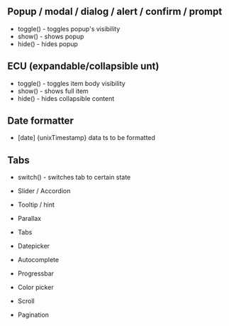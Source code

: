 ## Popup / modal / dialog / alert / confirm / prompt ##
- toggle() - toggles popup's visibility
- show() - shows popup
- hide() - hides popup

## ECU (expandable/collapsible unt) ##
- toggle() - toggles item body visibility
- show() - shows full item
- hide() - hides collapsible content

## Date formatter
- [date] {unixTimestamp} data ts to be formatted


## Tabs
- switch() - switches tab to certain state



- Slider / Accordion
- Tooltip / hint
- Parallax
- Tabs
- Datepicker
- Autocomplete
- Progressbar
- Color picker
- Scroll 
- Pagination